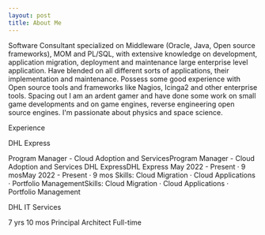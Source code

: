 ```yaml
---
layout: post
title: About Me
---
```


Software Consultant specialized on Middleware (Oracle, Java, Open source frameworks), MOM and PL/SQL, with extensive knowledge on development, application migration, deployment and maintenance large enterprise level application. Have blended on all different sorts of applications, their implementation and maintenance. Possess some good experience with Open source tools and frameworks like Nagios, Icinga2 and other enterprise tools.
Spacing out I am an ardent gamer and have done some work on small game developments and on game engines, reverse engineering open source engines. I'm passionate about physics and space science.

Experience

DHL Express

Program Manager - Cloud Adoption and ServicesProgram Manager - Cloud Adoption and Services
DHL ExpressDHL Express
May 2022 - Present · 9 mosMay 2022 - Present · 9 mos
Skills: Cloud Migration · Cloud Applications · Portfolio ManagementSkills: Cloud Migration · Cloud Applications · Portfolio Management

DHL IT Services

7 yrs 10 mos
Principal Architect
Full-time
